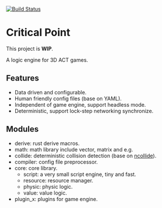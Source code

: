 [![Build Status](https://travis-ci.org/FenQiDian/critical-point.svg?branch=master)](https://travis-ci.org/FenQiDian/critical-point)

# Critical Point

This project is **WIP**.

A logic engine for 3D ACT games.

## Features

- Data driven and configurable.
- Human friendly config files (base on YAML).
- Independent of game engine, support headless mode.
- Deterministic, support lock-step networking synchronize.

## Modules

- derive: rust derive macros.
- math: math library include vector, matrix and e.g.
- collide: deterministic collision detection (base on [ncollide](https://github.com/dimforge/ncollide)).
- compiler: config file preprocessor.
- core: core library.
  - script: a very small script engine, tiny and fast.
  - resource: resource manager.
  - physic: physic logic.
  - value: value logic.
- plugin_x: plugins for game engine.
